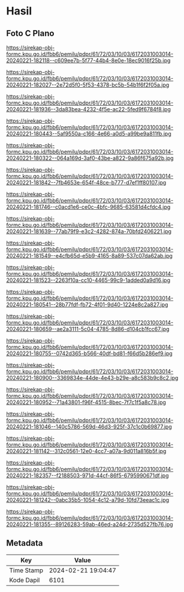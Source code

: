 # Hasil

## Foto C Plano

https://sirekap-obj-formc.kpu.go.id/fbb6/pemilu/pdpr/61/72/03/10/03/6172031003014-20240221-182118--c609ee7b-5f77-44b4-8e0e-18ec9016f25b.jpg

https://sirekap-obj-formc.kpu.go.id/fbb6/pemilu/pdpr/61/72/03/10/03/6172031003014-20240221-182027--2e72d5f0-5f53-4378-bc5b-54b1f6f2f05a.jpg

https://sirekap-obj-formc.kpu.go.id/fbb6/pemilu/pdpr/61/72/03/10/03/6172031003014-20240221-181936--3da83bea-4232-4f5e-ac22-5fed9f6784f8.jpg

https://sirekap-obj-formc.kpu.go.id/fbb6/pemilu/pdpr/61/72/03/10/03/6172031003014-20240221-180443--5af9550a-c166-4e66-a0d5-a99be9a811fb.jpg

https://sirekap-obj-formc.kpu.go.id/fbb6/pemilu/pdpr/61/72/03/10/03/6172031003014-20240221-180322--064a169d-3af0-43be-a822-9a86f675a92b.jpg

https://sirekap-obj-formc.kpu.go.id/fbb6/pemilu/pdpr/61/72/03/10/03/6172031003014-20240221-181842--7fb4653e-654f-48ce-b777-d7ef1ff80107.jpg

https://sirekap-obj-formc.kpu.go.id/fbb6/pemilu/pdpr/61/72/03/10/03/6172031003014-20240221-181746--c0acd1e6-ce0c-4bfc-9685-63581d4cfdc4.jpg

https://sirekap-obj-formc.kpu.go.id/fbb6/pemilu/pdpr/61/72/03/10/03/6172031003014-20240221-181639--77ab79f9-e3c2-4282-874a-70bfd2406221.jpg

https://sirekap-obj-formc.kpu.go.id/fbb6/pemilu/pdpr/61/72/03/10/03/6172031003014-20240221-181549--e4cfb65d-e5b9-4165-8a89-537c07da62ab.jpg

https://sirekap-obj-formc.kpu.go.id/fbb6/pemilu/pdpr/61/72/03/10/03/6172031003014-20240221-181523--2263f10a-cc10-4465-99c9-1added0a9d16.jpg

https://sirekap-obj-formc.kpu.go.id/fbb6/pemilu/pdpr/61/72/03/10/03/6172031003014-20240221-180541--28b77fdf-fb72-4f01-9d40-1224e8c2a827.jpg

https://sirekap-obj-formc.kpu.go.id/fbb6/pemilu/pdpr/61/72/03/10/03/6172031003014-20240221-180659--ae2a3111-5c04-4785-8d86-d104cb1fcc67.jpg

https://sirekap-obj-formc.kpu.go.id/fbb6/pemilu/pdpr/61/72/03/10/03/6172031003014-20240221-180755--0742d365-b566-40df-bd81-f66d5b286ef9.jpg

https://sirekap-obj-formc.kpu.go.id/fbb6/pemilu/pdpr/61/72/03/10/03/6172031003014-20240221-180900--3369834e-44de-4e43-b29e-a8c583b9c8c2.jpg

https://sirekap-obj-formc.kpu.go.id/fbb6/pemilu/pdpr/61/72/03/10/03/6172031003014-20240221-180952--71a43801-f96f-4515-8bec-7f7c1f5a8c78.jpg

https://sirekap-obj-formc.kpu.go.id/fbb6/pemilu/pdpr/61/72/03/10/03/6172031003014-20240221-181046--140c5786-569d-46d3-925f-37c1c0b69877.jpg

https://sirekap-obj-formc.kpu.go.id/fbb6/pemilu/pdpr/61/72/03/10/03/6172031003014-20240221-181142--312c0561-12e0-4cc7-a07a-9d011a816b5f.jpg

https://sirekap-obj-formc.kpu.go.id/fbb6/pemilu/pdpr/61/72/03/10/03/6172031003014-20240221-182357--f2188503-971d-44cf-86f5-6795990671df.jpg

https://sirekap-obj-formc.kpu.go.id/fbb6/pemilu/pdpr/61/72/03/10/03/6172031003014-20240221-181242--0abc35b5-1054-4c12-a79d-10fd73eeac1c.jpg

https://sirekap-obj-formc.kpu.go.id/fbb6/pemilu/pdpr/61/72/03/10/03/6172031003014-20240221-181355--89126283-59ab-46ed-a24d-2735d527fb76.jpg


## Metadata

| Key        | Value               |
| ---------- | ------------------- |
| Time Stamp | 2024-02-21 19:04:47 |
| Kode Dapil | 6101                |



